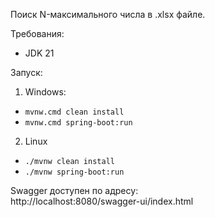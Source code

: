 Поиск N-максимального числа в .xlsx файле.

Требования:
- JDK 21

Запуск:
1. Windows:
- `mvnw.cmd clean install`
- `mvnw.cmd spring-boot:run`
2. Linux
- `./mvnw clean install`
- `./mvnw spring-boot:run`

Swagger доступен по адресу:  
http://localhost:8080/swagger-ui/index.html